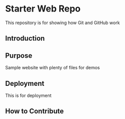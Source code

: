 # Starter Web Repo

This repository is for showing how Git and GitHub work

## Introduction

## Purpose

Sample website with plenty of files for demos

## Deployment

This is for deployment

## How to Contribute
